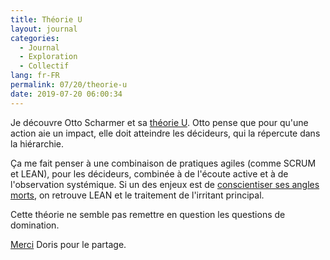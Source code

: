 ```yaml
---
title: Théorie U
layout: journal
categories:
  - Journal
  - Exploration
  - Collectif
lang: fr-FR
permalink: 07/20/theorie-u
date: 2019-07-20 06:00:34
---
```


Je découvre Otto Scharmer et sa [théorie U](http://www.ottoscharmer.com/theoryu). Otto pense que pour qu'une action aie un impact, elle doit atteindre les décideurs, qui la répercute dans la hiérarchie.

Ça me fait penser à une combinaison de pratiques agiles (comme SCRUM et LEAN), pour les décideurs, combinée à de l'écoute active et à de l'observation systémique. Si un des enjeux est de [conscientiser ses angles morts](https://www.generation-presence.com/contenus/theorie-u-en-detail), on retrouve LEAN et le traitement de l'irritant principal.

Cette théorie ne semble pas remettre en question les questions de domination.

[Merci](/2019/05/27/remercier/) Doris pour le partage.